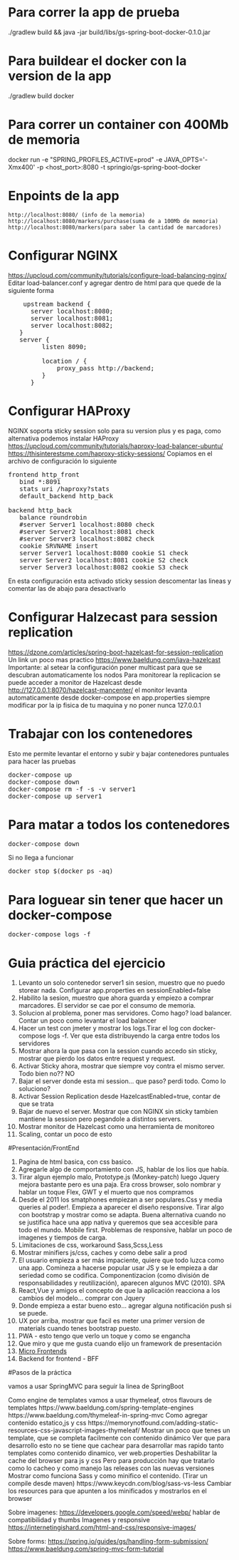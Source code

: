 # Para correr la app de prueba
./gradlew build && java -jar build/libs/gs-spring-boot-docker-0.1.0.jar

# Para buildear el docker con la version de la app
./gradlew build docker

# Para correr un container con 400Mb de memoria
docker run -e "SPRING_PROFILES_ACTIVE=prod" -e JAVA_OPTS='-Xmx400' -p <host_port>:8080 -t springio/gs-spring-boot-docker

# Enpoints de la app 
	http://localhost:8080/ (info de la memoria)
	http://localhost:8080/markers/purchase(suma de a 100Mb de memoria)
	http://localhost:8080/markers(para saber la cantidad de marcadores)

# Configurar NGINX
https://upcloud.com/community/tutorials/configure-load-balancing-nginx/ 
Editar load-balancer.conf y agregar dentro de html para que quede de la siguiente forma
<pre>
    upstream backend {
      server localhost:8080; 
      server localhost:8081;
      server localhost:8082;
   }
   server {
         listen 8090; 
   
         location / {
             proxy_pass http://backend;
         }
      }
</pre>

# Configurar HAProxy
NGINX soporta sticky session solo para su version plus y es paga, como alternativa podemos instalar HAProxy
https://upcloud.com/community/tutorials/haproxy-load-balancer-ubuntu/
https://thisinterestsme.com/haproxy-sticky-sessions/
Copiamos en el archivo de configuración lo siguiente
<pre>
frontend http_front
   bind *:8091
   stats uri /haproxy?stats
   default_backend http_back

backend http_back
   balance roundrobin
   #server Server1 localhost:8080 check
   #server Server2 localhost:8081 check
   #server Server3 localhost:8082 check
   cookie SRVNAME insert
   server Server1 localhost:8080 cookie S1 check
   server Server2 localhost:8081 cookie S2 check
   server Server3 localhost:8082 cookie S3 check  
</pre> 
En esta configuración esta activado sticky session descomentar las lineas y comentar las de abajo para desactivarlo

# Configurar Halzecast para session replication
https://dzone.com/articles/spring-boot-hazelcast-for-session-replication  
Un link un poco mas practico
https://www.baeldung.com/java-hazelcast
Importante: al setear la configuración poner multicast para que se descubran automaticamente los nodos
Para monitorear la replicacion se puede acceder a monitor de Hazelcast desde
http://127.0.0.1:8070/hazelcast-mancenter/
el monitor levanta automaticamente desde docker-compose
en app.properties siempre modificar por la ip fisica de tu maquina y no poner nunca 127.0.0.1

# Trabajar con los contenedores
Esto me permite levantar el entorno y subir y bajar contenedores puntuales para hacer las pruebas
<pre>
docker-compose up
docker-compose down
docker-compose rm -f -s -v server1
docker-compose up server1
</pre>

# Para matar a todos los contenedores
<pre>
docker-compose down
</pre>
Si no llega a funcionar
<pre>
docker stop $(docker ps -aq)
</pre>

# Para loguear sin tener que hacer un docker-compose
<pre>
docker-compose logs -f
</pre>


# Guia práctica del ejercicio
<ol>

<li>Levanto un solo contenedor server1 sin sesion, muestro que no puedo storear nada. Configurar app.properties en sessionEnabled=false</li>
<li>Habilito la sesion, muestro que ahora guarda y empiezo a comprar marcadores. El servidor se cae por el consumo de memoria.</li>
<li>Solucion al problema, poner mas servidores. Como hago? load balancer. Contar un poco como levantar el load balancer</li>
<li>Hacer un test con jmeter y mostrar los logs.Tirar el log con docker-compose logs -f. Ver que esta distribuyendo la carga entre todos los servidores</li>
<li>Mostrar ahora la que pasa con la session cuando accedo sin sticky, mostrar que pierdo los datos entre request y request.</li>
<li>Activar Sticky ahora, mostrar que siempre voy contra el mismo server. Todo bien no?? NO</li>
<li>Bajar el server donde esta mi session... que paso? perdi todo. Como lo soluciono?</li>
<li>Activar Session Replication desde HazelcastEnabled=true, contar de que se trata</li>
<li>Bajar de nuevo el server. Mostrar que con NGINX sin sticky tambien mantiene la session pero pegandole a distintos servers.</li>
<li>Mostrar monitor de Hazelcast como una herramienta de monitoreo </li>
<li>Scaling, contar un poco de esto</li>
</ol>

#Presentación/FrontEnd
<ol>
<li>Pagina de html basica, con css basico.</li>
<li>Agregarle algo de comportamiento con JS, hablar de los lios que había.</li>
<li>Tirar algun ejemplo malo, Prototype.js (Monkey-patch) luego Jquery mejora bastante pero es una paja. Era cross browser, solo nombrar y hablar un toque Flex, GWT y el muerto que nos compramos</li>
<li>Desde el 2011 los smatphones empiezan a ser populares.Css y media queries al poder!. Empieza a aparecer el diseño responsive. Tirar algo con bootstrap y mostrar como se adapta. Buena alternativa cuando no se justifica hace una app nativa y queremos que sea accesible para todo el mundo. Mobile first. Problemas de responsive, hablar un poco de imagenes y tiempos de carga.</li>
<li>Limitaciones de css, workaround Sass,Scss,Less</li>
<li>Mostrar minifiers js/css, caches y como debe salir a prod</li>
<li>El usuario empieza a ser más impaciente, quiere que todo luzca como una app. Comineza a hacerse popular usar JS y se le empieza a dar seriedad como se codifica. Componentizacion (como división de responsabilidades y reutilización), aparecen algunos MVC (2010). SPA</li>
<li>React,Vue y amigos el concepto de que la aplicación reacciona a los cambios del modelo... comprar con Jquery</li>
<li>Donde empieza a estar bueno esto... agregar alguna notificación push si se puede.</li>
<li>UX por arriba, mostrar que facil es meter una primer version de materials cuando tenes bootstrap puesto.</li>
<li>PWA - esto tengo que verlo un toque y como se engancha</li>
<li>Que miro y que me gusta cuando elijo un framework de presentación</li>
<li><a href="Micro Frontends https://martinfowler.com/articles/micro-frontends.html">Micro Frontends</a></li>
<li> Backend for frontend - BFF</li>
</ol>

#Pasos de la práctica
<p>vamos a usar SpringMVC para seguir la linea de SpringBoot</p>
Como engine de templates vamos a usar thymeleaf, otros flavours de templates https://www.baeldung.com/spring-template-engines
https://www.baeldung.com/thymeleaf-in-spring-mvc
Como agregar contenido estatico,js y css
https://memorynotfound.com/adding-static-resources-css-javascript-images-thymeleaf/
Mostrar un poco que tenes un template, que se completa facilmente con contenido dinámico
Ver que para desarrollo esto no se tiene que cachear para desarrollar mas rapido tanto templates como contenido dinamico, ver web.properties
Deshabilitar la cache del browser para js y css
Pero para producción hay que tratarlo como lo cacheo y como manejo las releases con las nuevas versiones
Mostrar como funciona Sass y  como minifico el contenido. (Tirar un compile desde maven)
https://www.keycdn.com/blog/sass-vs-less 
Cambiar los resources para que apunten a los minificados y mostrarlos en el browser

Sobre imagenes: https://developers.google.com/speed/webp/ hablar de compatibilidad y thumbs
Imagenes y responsive https://internetingishard.com/html-and-css/responsive-images/

Sobre forms:
https://spring.io/guides/gs/handling-form-submission/
https://www.baeldung.com/spring-mvc-form-tutorial


